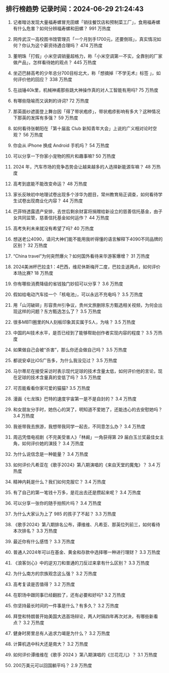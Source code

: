 
## 排行榜趋势 记录时间：2024-06-29 21:24:43
  
  1. 记者暗访发现大量福寿螺冒充田螺「销往餐饮店和预制菜工厂」，食用福寿螺有什么危害？如何分辨福寿螺和田螺？ 991 万热度
    
  2. 网传武汉一高校图书馆管理员「一个月到手1700元，还要倒班」，真实情况如何？你认为这个薪资待遇合理吗？ 474 万热度
    
  3. 董明珠「打假」小米空调销量超格力，称「小米空调第一不实，全靠别的厂家做产品」，怎样看待她的观点？ 445 万热度
    
  4. 坐迈巴赫高考的少年总分700目标北大，称「想摘掉『不学无术』标签 」，如何评价他的回应？ 338 万热度
    
  5. 在战锤40k里，机械神甫那些跳大神操作真的对人工智能有用吗? 75 万热度
    
  6. 有哪些隐喻而又讽刺的诗词? 72 万热度
    
  7. 那英面纱遮面登上舞台因「得了带状疱疹」，带状疱疹影响有多大？这种情况下那英的发挥有多强？ 59 万热度
    
  8. 如何看待张朝阳在「第十届盐 Club 新知青年大会」上说的广义相对论时空观？ 56 万热度
    
  9. 你会从 iPhone 换成 Android 手机吗？ 54 万热度
    
  10. 可以分享一下你家小宠物的照片和趣事嘛? 50 万热度
    
  11. 2024 年，汽车市场的竞争态势会让越来越多的人选择新能源车嘛？ 48 万热度
    
  12. 高考到底能不能改变命运？ 48 万热度
    
  13. 家长反映初中地理试卷出现多个涉华为题目，常州教育局正调查，如何看待学生试卷出现商业化内容？ 44 万热度
    
  14. 巴菲特透露遗产安排，去世后剩余财富将捐赠给新设立的慈善信托基金，由子女共同监管，慈善信托基金如何运作？ 44 万热度
    
  15. 高考失利未来就没有希望了吗? 40 万热度
    
  16. 想送老公4090，请问大神们能不能用我听得懂的语言解释下4090不同品牌的区别？ 32 万热度
    
  17. “China travel”为何突然爆火？如何国外看待来华游客爆增？ 31 万热度
    
  18. 2024美洲杯巴拉圭1：4巴西，维尼休斯梅开二度，巴拉圭送两点，如何评价本场比赛? 18 万热度
    
  19. 你有哪些消费降级的省钱独门妙招可以分享？ 3.6 万热度
    
  20. 假如给电动汽车挂一个「核电池」，可以永远不充电吗？ 3.5 万热度
    
  21. 用「山河破碎」形容贵州引争议‍，贵州文旅删除东方甄选相关视频，为何会出现这样的问题？东方甄选怎么了？ 3.5 万热度
    
  22. 很多MBTI圈里的N人刻板印象其实属于S人，为啥？ 3.5 万热度
    
  23. 中国的AI技术水平，是否已经到了能够帮助创作者实现内容的程度？ 3.5 万热度
    
  24. 如果做自己会被“杀害”，那么你还会做自己吗？ 3.5 万热度
    
  25. 都说安卓比iOS广告多，为什么我没见过？ 3.5 万热度
    
  26. 马尔蒂尼在接受采访时表示现代足球的技术含量太低，如何评价他的言论，现在足球的技术含量真的变低了吗？ 3.5 万热度
    
  27. 可否能看看你家可爱的猫猫? 3.5 万热度
    
  28. 漫画《七龙珠》巴特的速度宇宙第一是不是自封的？ 3.4 万热度
    
  29. 和女朋友分手时，她伤心的哭了，明知道不爱她了，还能违心的去安慰她吗？ 3.4 万热度
    
  30. 我爸带我去旅游，我想带我同学一起去，不同意怎么办？ 3.4 万热度
    
  31. 周迅凭借电视剧《不完美受害人》「林阚」一角获得第 29 届白玉兰奖最佳女主角，如何评价她的演技？ 3.4 万热度
    
  32. 为什么说信念是一种能量？ 3.4 万热度
    
  33. 如何评价凡希亚在《歌手2024》第八期演唱的《来自天堂的魔鬼》？ 3.4 万热度
    
  34. 精神内耗是什么？我们如何克服它？ 3.4 万热度
    
  35. 有了自己的第一笔钱十万多，是花出去还是攒起来呢？ 3.4 万热度
    
  36. 可以分享一张你的随手拍照片吗？ 3.4 万热度
    
  37. 为什么大家认为上了 985 的孩子了不起？ 3.3 万热度
    
  38. 《歌手2024》第八期排名公布，谭维维、凡希亚、那英位列前三，如何看待本次排名？ 3.3 万热度
    
  39. 最近你有什么感悟？ 3.3 万热度
    
  40. 普通人2024年可以在基金、黄金和存款中选择哪一种进行理财？ 3.3 万热度
    
  41. 《浪客剑心》中的逆刃刀和普通的刀反过来拿有什么区别？ 3.3 万热度
    
  42. 为什么南方的宗族观念这么强？ 3.2 万热度
    
  43. 高考复读是否值得？ 3.2 万热度
    
  44. 在职场中跟同事已经翻脸了，还有必要和好吗? 3.2 万热度
    
  45. 你坚持最长时间的一件事是什么？有多久？ 3.2 万热度
    
  46. 拜登和特朗普开始美国大选首场辩论，两人时隔四年再次对决，有哪些新看点？ 3.2 万热度
    
  47. 健身时房里总有人追求力竭是为什么？ 3.2 万热度
    
  48. 计算机选中科大还是南大？ 3.2 万热度
    
  49. 如何评价谭维维在《歌手 2024 》第八期演唱的《兰花花儿》？ 3.1 万热度
    
  50. 200万美元可以回国躺平吗？ 2.9 万热度
    